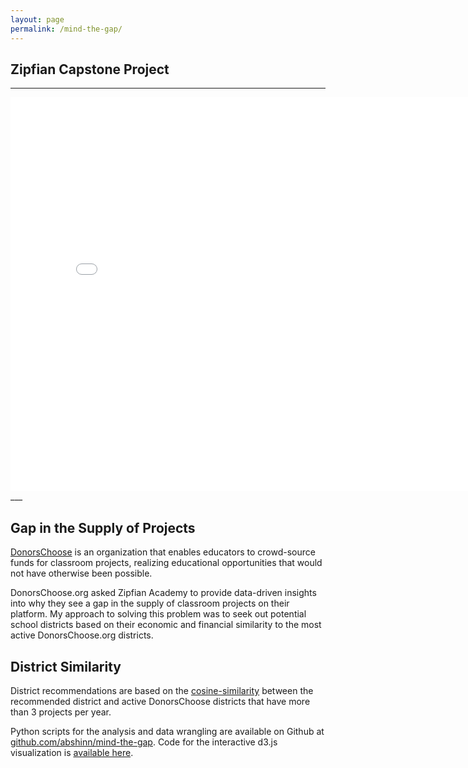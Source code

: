 ```yaml
---
layout: page
permalink: /mind-the-gap/
---
```

## Zipfian Capstone Project

___
<iframe src="/projects/mind-the-gap/" marginwidth="0" marginheight="0" scrolling="no" width="810px" height="630px" frameborder="0"></iframe>
___

## Gap in the Supply of Projects

[DonorsChoose](http://donorschoose.org) is an organization that enables educators to crowd-source funds for classroom projects, realizing educational opportunities that would not have otherwise been possible.

DonorsChoose.org asked Zipfian Academy to provide data-driven insights into why they see a gap in the supply of classroom projects on their platform. My approach to solving this problem was to seek out potential school districts based on their economic and financial similarity to the most active DonorsChoose.org districts.

## District Similarity

District recommendations are based on the [cosine-similarity](http://en.wikipedia.org/wiki/Cosine_similarity) between the recommended district and active DonorsChoose districts that have more than 3 projects per year. 

Python scripts for the analysis and data wrangling are available on Github at [github.com/abshinn/mind-the-gap](http://github.com/abshinn/mind-the-gap). Code for the interactive d3.js visualization is [available here](https://github.com/abshinn/abshinn.github.io/tree/master/projects/mind-the-gap).
